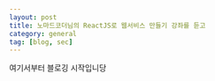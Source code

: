 ```yaml
---
layout: post
title: 노마드코더님의 ReactJS로 웹서비스 만들기 강좌를 듣고
category: general
tag: [blog, sec] 
---
```


여기서부터 블로깅 시작입니당
